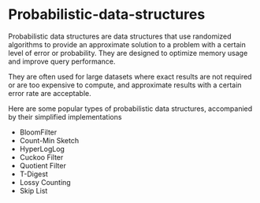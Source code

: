 # Probabilistic-data-structures

Probabilistic data structures are data structures that use randomized algorithms to provide an approximate solution to a problem with a certain level of error or probability.
They are designed to optimize memory usage and improve query performance.

They are often used for large datasets where exact results are not required or are too expensive to compute, and 
approximate results with a certain error rate are acceptable.


Here are some popular types of probabilistic data structures, accompanied by their simplified implementations 
- BloomFilter
- Count-Min Sketch
- HyperLogLog
- Cuckoo Filter
- Quotient Filter
- T-Digest
- Lossy Counting
- Skip List

